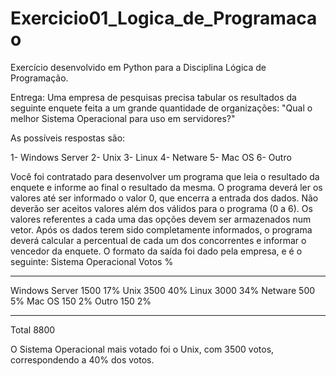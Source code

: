 # Exercicio01_Logica_de_Programacao
 Exercício desenvolvido em Python para a Disciplina Lógica de Programação.

Entrega: 
Uma empresa de pesquisas precisa tabular os resultados
da seguinte enquete feita a um grande quantidade de
organizações:
"Qual o melhor Sistema Operacional para uso em servidores?"

As possíveis respostas são:

1- Windows Server
2- Unix
3- Linux
4- Netware
5- Mac OS
6- Outro

Você foi contratado para desenvolver um programa que
leia o resultado da enquete e informe ao final o
resultado da mesma.
O programa deverá ler os valores até ser informado o
valor 0, que encerra a entrada dos dados.
Não deverão ser aceitos valores além dos válidos para
o programa (0 a 6).
Os valores referentes a cada uma das opções devem ser
armazenados num vetor.
Após os dados terem sido completamente informados, o
programa deverá calcular a percentual de cada um dos
concorrentes e informar o vencedor da enquete.
O formato da saída foi dado pela empresa, e é o seguinte:
Sistema Operacional     Votos   %
-------------------     -----   ---
Windows Server           1500   17%
Unix                     3500   40%
Linux                    3000   34%
Netware                   500    5%
Mac OS                    150    2%
Outro                     150    2%
-------------------     -----
Total                    8800

O Sistema Operacional mais votado foi o Unix, com 3500 votos,
correspondendo a 40% dos votos.
